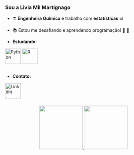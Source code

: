 ### Sou a Livia Mil Martignago


* :alembic: **Engenheira Química** e trabalho com **estatísticas** :bar_chart:

* :books: Estou me desafiando e aprendendo programação! :open_book: :seedling:


* **Estudando:**
<div style="display: inline_block">
  <img align="center" alt="Python" height="50" width="50" src="https://cdn.jsdelivr.net/gh/devicons/devicon/icons/python/python-original-wordmark.svg">
  <img align="center" alt="R" height="50" width="50" src="https://cdn.jsdelivr.net/gh/devicons/devicon/icons/r/r-original.svg">
</div><br>

* **Contato:**  
<div> 
  <a href="hhttps://www.linkedin.com/in/livia-mil/" target="_blank"><img align="center" alt="Linkdin" height="50" width="50" src="https://cdn.jsdelivr.net/gh/devicons/devicon/icons/linkedin/linkedin-original.svg" target="_blank"></a> 
</div>  

###

 <div align = "center">
  <a href="https://github.com/LMilM" style="display: inline_block">
  <img height="140em" src="https://github-readme-stats.vercel.app/api?username=LMilM&show_icons=true&theme=calm&include_all_commits=true&count_private=true"/>
  <img height="140em" src="https://github-readme-stats.vercel.app/api/top-langs/?username=LMilM&layout=compact&langs_count=7&theme=calm"/>
</div>
